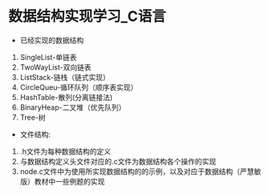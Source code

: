 # 数据结构实现学习_C语言
* 已经实现的数据结构
1. SingleList-单链表
2. TwoWayList-双向链表
3. ListStack-链栈（链式实现）
4. CircleQueu-循环队列（顺序表实现）
5. HashTable-散列(分离链接法)
6. BinaryHeap-二叉堆（优先队列）
7. Tree-树
* 文件结构:
1. .h文件为每种数据结构的定义
2. 与数据结构定义头文件对应的.c文件为数据结构各个操作的实现 
3. node.c文件中为使用所实现数据结构的的示例，以及对应于数据结构（严慧敏版）教材中一些例题的实现
